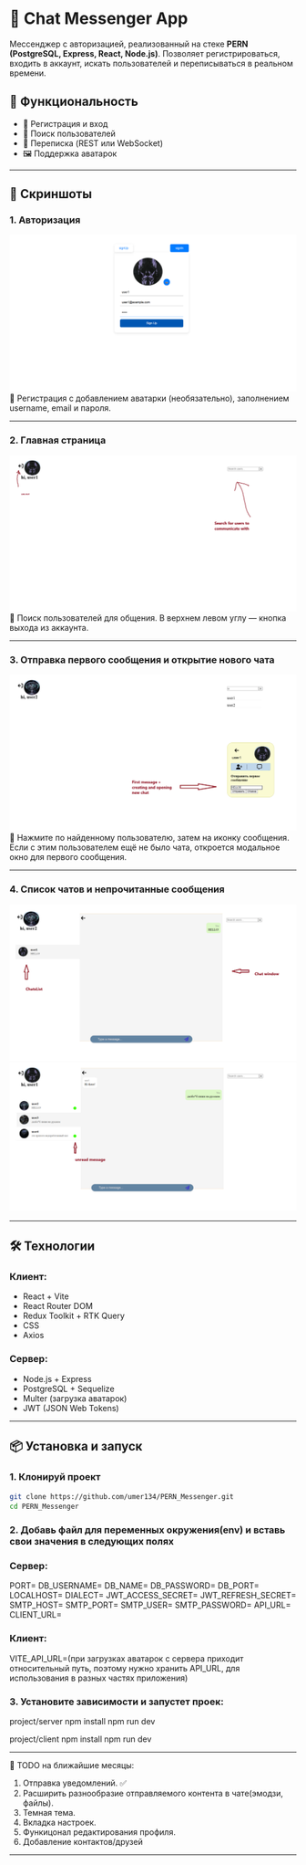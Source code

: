 
# 💬 Chat Messenger App

Мессенджер с авторизацией, реализованный на стеке **PERN (PostgreSQL, Express, React, Node.js)**. Позволяет регистрироваться, входить в аккаунт, искать пользователей и переписываться в реальном времени.

## 🚀 Функциональность

- 🔐 Регистрация и вход
- 👤 Поиск пользователей
- 💬 Переписка (REST или WebSocket)
- 🖼️ Поддержка аватарок

---

## 📸 Скриншоты

### 1. Авторизация

![AuthUI](./manual_photos/chatScreenSignUp.png)  
🔐 Регистрация с добавлением аватарки (необязательно), заполнением username, email и пароля.

---

### 2. Главная страница

![MainUi](./manual_photos/chatScreenMainPage.png)  
👤 Поиск пользователей для общения. В верхнем левом углу — кнопка выхода из аккаунта.

---

### 3. Отправка первого сообщения и открытие нового чата

![SearchAndCreateChatUI](./manual_photos/chatScreenCreateNewChat.png)  
💬 Нажмите по найденному пользователю, затем на иконку сообщения. Если с этим пользователем ещё не было чата, откроется модальное окно для первого сообщения.

---

### 4. Список чатов и непрочитанные сообщения

![ChatListUI](./manual_photos/chatScreenChatList.png)  
![UnreadMessagesUI](./manual_photos/chatScreenUnreadMessage.png)

---

## 🛠️ Технологии

### Клиент:
- React + Vite
- React Router DOM
- Redux Toolkit + RTK Query
- CSS
- Axios

### Сервер:
- Node.js + Express
- PostgreSQL + Sequelize
- Multer (загрузка аватарок)
- JWT (JSON Web Tokens)

---

## 📦 Установка и запуск

### 1. Клонируй проект

```bash
git clone https://github.com/umer134/PERN_Messenger.git
cd PERN_Messenger
```

### 2. Добавь файл для переменных окружения(env) и вставь свои значения в следующих полях

### Сервер:
PORT=
DB_USERNAME=
DB_NAME=
DB_PASSWORD=
DB_PORT=
LOCALHOST=
DIALECT=
JWT_ACCESS_SECRET=
JWT_REFRESH_SECRET=
SMTP_HOST=
SMTP_PORT=
SMTP_USER=
SMTP_PASSWORD=
API_URL=
CLIENT_URL=

### Клиент:
VITE_API_URL=(при загрузках аватарок с сервера приходит относительный путь, поэтому нужно хранить API_URL, для использования в разных частях приложения)

### 3. Установите зависимости и запустет проек:
project/server
npm install
npm run dev

project/client
npm install
npm run dev

---

📌 TODO на ближайшие месяцы:

1. Отправка уведомлений. ✅
2. Расширить разнообразие отправляемого контента в чате(эмодзи, файлы).
3. Темная тема.
4. Вкладка настроек.
5. Функицонал редактирования профиля.
6. Добавление контактов/друзей


---